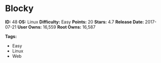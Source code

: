 # Blocky

**ID:** 48
**OS:** Linux
**Difficulty:** Easy
**Points:** 20
**Stars:** 4.7
**Release Date:** 2017-07-21
**User Owns:** 16,559
**Root Owns:** 16,587

**Tags:**
- Easy
- Linux
- Web

